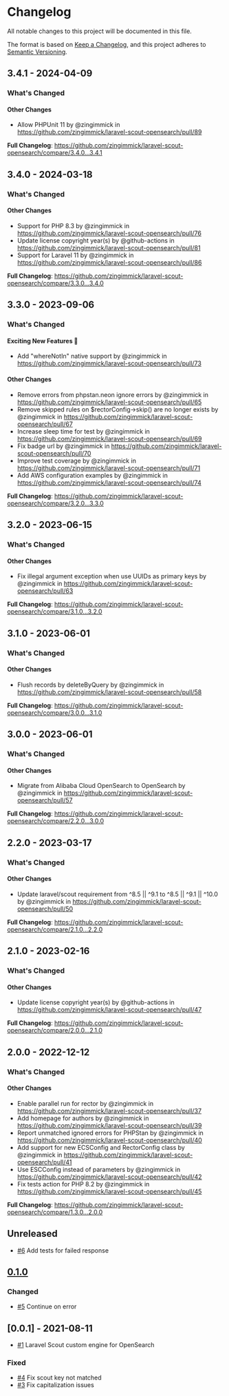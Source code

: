 # Changelog

All notable changes to this project will be documented in this file.

The format is based on [Keep a Changelog](https://keepachangelog.com/en/1.0.0/),
and this project adheres to [Semantic Versioning](https://semver.org/spec/v2.0.0.html).

<!-- changelog-linker -->
## 3.4.1 - 2024-04-09

<!-- Release notes generated using configuration in .github/release.yml at 3.x -->
### What's Changed

#### Other Changes

* Allow PHPUnit 11 by @zingimmick in https://github.com/zingimmick/laravel-scout-opensearch/pull/89

**Full Changelog**: https://github.com/zingimmick/laravel-scout-opensearch/compare/3.4.0...3.4.1

## 3.4.0 - 2024-03-18

<!-- Release notes generated using configuration in .github/release.yml at 3.x -->
### What's Changed

#### Other Changes

* Support for PHP 8.3 by @zingimmick in https://github.com/zingimmick/laravel-scout-opensearch/pull/76
* Update license copyright year(s) by @github-actions in https://github.com/zingimmick/laravel-scout-opensearch/pull/81
* Support for Laravel 11 by @zingimmick in https://github.com/zingimmick/laravel-scout-opensearch/pull/86

**Full Changelog**: https://github.com/zingimmick/laravel-scout-opensearch/compare/3.3.0...3.4.0

## 3.3.0 - 2023-09-06

<!-- Release notes generated using configuration in .github/release.yml at 3.x -->
### What's Changed

#### Exciting New Features 🎉

- Add "whereNotIn" native support by @zingimmick in https://github.com/zingimmick/laravel-scout-opensearch/pull/73

#### Other Changes

- Remove errors from phpstan.neon ignore errors by @zingimmick in https://github.com/zingimmick/laravel-scout-opensearch/pull/65
- Remove skipped rules on $rectorConfig->skip() are no longer exists by @zingimmick in https://github.com/zingimmick/laravel-scout-opensearch/pull/67
- Increase sleep time for test by @zingimmick in https://github.com/zingimmick/laravel-scout-opensearch/pull/69
- Fix badge url by @zingimmick in https://github.com/zingimmick/laravel-scout-opensearch/pull/70
- Improve test coverage by @zingimmick in https://github.com/zingimmick/laravel-scout-opensearch/pull/71
- Add AWS configuration examples by @zingimmick in https://github.com/zingimmick/laravel-scout-opensearch/pull/74

**Full Changelog**: https://github.com/zingimmick/laravel-scout-opensearch/compare/3.2.0...3.3.0

## 3.2.0 - 2023-06-15

<!-- Release notes generated using configuration in .github/release.yml at 3.x -->
### What's Changed

#### Other Changes

- Fix illegal argument exception when use UUIDs as primary keys by @zingimmick in https://github.com/zingimmick/laravel-scout-opensearch/pull/63

**Full Changelog**: https://github.com/zingimmick/laravel-scout-opensearch/compare/3.1.0...3.2.0

## 3.1.0 - 2023-06-01

<!-- Release notes generated using configuration in .github/release.yml at 3.x -->
### What's Changed

#### Other Changes

- Flush records by deleteByQuery by @zingimmick in https://github.com/zingimmick/laravel-scout-opensearch/pull/58

**Full Changelog**: https://github.com/zingimmick/laravel-scout-opensearch/compare/3.0.0...3.1.0

## 3.0.0 - 2023-06-01

<!-- Release notes generated using configuration in .github/release.yml at 3.x -->
### What's Changed

#### Other Changes

- Migrate from Alibaba Cloud OpenSearch to OpenSearch by @zingimmick in https://github.com/zingimmick/laravel-scout-opensearch/pull/57

**Full Changelog**: https://github.com/zingimmick/laravel-scout-opensearch/compare/2.2.0...3.0.0

## 2.2.0 - 2023-03-17

<!-- Release notes generated using configuration in .github/release.yml at 2.x -->
### What's Changed

#### Other Changes

- Update laravel/scout requirement from ^8.5 || ^9.1 to ^8.5 || ^9.1 || ^10.0 by @zingimmick in https://github.com/zingimmick/laravel-scout-opensearch/pull/50

**Full Changelog**: https://github.com/zingimmick/laravel-scout-opensearch/compare/2.1.0...2.2.0

## 2.1.0 - 2023-02-16

<!-- Release notes generated using configuration in .github/release.yml at 2.x -->
### What's Changed

#### Other Changes

- Update license copyright year(s) by @github-actions in https://github.com/zingimmick/laravel-scout-opensearch/pull/47

**Full Changelog**: https://github.com/zingimmick/laravel-scout-opensearch/compare/2.0.0...2.1.0

## 2.0.0 - 2022-12-12

<!-- Release notes generated using configuration in .github/release.yml at 2.x -->
### What's Changed

#### Other Changes

- Enable parallel run for rector by @zingimmick in https://github.com/zingimmick/laravel-scout-opensearch/pull/37
- Add homepage for authors by @zingimmick in https://github.com/zingimmick/laravel-scout-opensearch/pull/39
- Report unmatched ignored errors for PHPStan by @zingimmick in https://github.com/zingimmick/laravel-scout-opensearch/pull/40
- Add support for new ECSConfig and RectorConfig class by @zingimmick in https://github.com/zingimmick/laravel-scout-opensearch/pull/41
- Use ESCConfig instead of parameters by @zingimmick in https://github.com/zingimmick/laravel-scout-opensearch/pull/42
- Fix tests action for PHP 8.2 by @zingimmick in https://github.com/zingimmick/laravel-scout-opensearch/pull/45

**Full Changelog**: https://github.com/zingimmick/laravel-scout-opensearch/compare/1.3.0...2.0.0

## Unreleased

- [#6](https://github.com/zingimmick/laravel-scout-opensearch/pull/6) Add tests for failed response

## [0.1.0](https://github.com/zingimmick/laravel-scout-opensearch/compare/0.0.1...0.1.0)

### Changed

- [#5](https://github.com/zingimmick/laravel-scout-opensearch/pull/5) Continue on error

## [0.0.1] - 2021-08-11

- [#1](https://github.com/zingimmick/laravel-scout-opensearch/pull/1) Laravel Scout custom engine for OpenSearch

### Fixed

- [#4](https://github.com/zingimmick/laravel-scout-opensearch/pull/4) Fix scout key not matched
- [#3](https://github.com/zingimmick/laravel-scout-opensearch/pull/3) Fix capitalization issues
